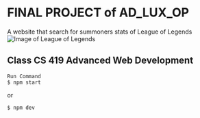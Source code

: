 # FINAL PROJECT of AD_LUX_OP
A website that search for summoners stats of League of Legends
![Image of League of Legends](https://www.underconsideration.com/brandnew/archives/league_of_legends_2019_logo_before_after.jpg)
## Class CS 419 Advanced Web Development
```
Run Command
$ npm start
```
or
```
$ npm dev
```

